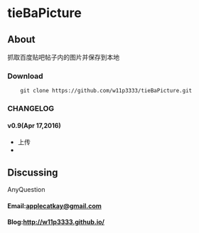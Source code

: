 # tieBaPicture

## About
抓取百度贴吧帖子内的图片并保存到本地


### Download

		git clone https://github.com/w11p3333/tieBaPicture.git

### CHANGELOG

#### v0.9(Apr 17,2016)
- 上传
- 
## Discussing
AnyQuestion
#### Email:applecatkay@gmail.com
#### Blog:http://w11p3333.github.io/

